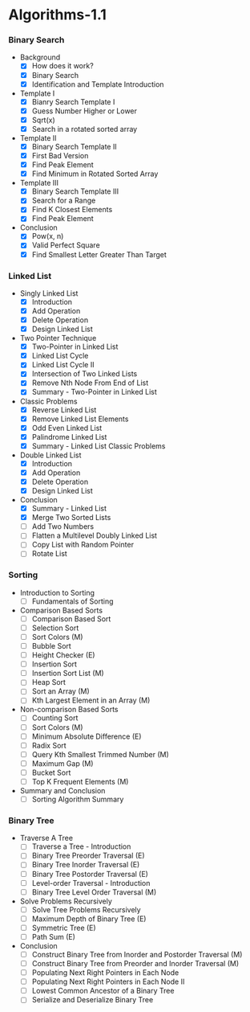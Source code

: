 # Algorithms-1.1

### Binary Search

* Background
    - [x] How does it work?
    - [x] Binary Search
    - [x] Identification and Template Introduction
    
* Template I
    - [x] Bianry Search Template I
    - [x] Guess Number Higher or Lower
    - [x] Sqrt(x)
    - [x] Search in a rotated sorted array

* Template II
    - [x] Binary Search Template II
    - [x] First Bad Version
    - [x] Find Peak Element
    - [x] Find Minimum in Rotated Sorted Array

* Template III
  - [x] Binary Search Template III
  - [x] Search for a Range
  - [x] Find K Closest Elements
  - [x] Find Peak Element

* Conclusion
  - [x] Pow(x, n)
  - [x] Valid Perfect Square
  - [x] Find Smallest Letter Greater Than Target

### Linked List

* Singly Linked List
  - [x] Introduction
  - [x] Add Operation
  - [x] Delete Operation
  - [x] Design Linked List

* Two Pointer Technique
  - [x] Two-Pointer in Linked List
  - [x] Linked List Cycle
  - [x] Linked List Cycle II
  - [x] Intersection of Two Linked Lists
  - [x] Remove Nth Node From End of List
  - [x] Summary - Two-Pointer in Linked List

* Classic Problems
  - [x] Reverse Linked List
  - [x] Remove Linked List Elements
  - [x] Odd Even Linked List
  - [x] Palindrome Linked List
  - [x] Summary - Linked List Classic Problems

* Double Linked List
  - [x] Introduction
  - [x] Add Operation
  - [x] Delete Operation
  - [x] Design Linked List

* Conclusion
  - [x] Summary - Linked List
  - [x] Merge Two Sorted Lists
  - [ ] Add Two Numbers
  - [ ] Flatten a Multilevel Doubly Linked List
  - [ ] Copy List with Random Pointer
  - [ ] Rotate List

### Sorting

* Introduction to Sorting
  - [ ] Fundamentals of Sorting

* Comparison Based Sorts
  - [ ] Comparison Based Sort
  - [ ] Selection Sort 
  - [ ] Sort Colors (M)
  - [ ] Bubble Sort
  - [ ] Height Checker (E)
  - [ ] Insertion Sort
  - [ ] Insertion Sort List (M)
  - [ ] Heap Sort
  - [ ] Sort an Array (M)
  - [ ] Kth Largest Element in an Array (M)

* Non-comparison Based Sorts
  - [ ] Counting Sort
  - [ ] Sort Colors (M)
  - [ ] Minimum Absolute Difference (E)
  - [ ] Radix Sort
  - [ ] Query Kth Smallest Trimmed Number (M)
  - [ ] Maximum Gap (M)
  - [ ] Bucket Sort 
  - [ ] Top K Frequent Elements (M)

* Summary and Conclusion
  - [ ] Sorting Algorithm Summary

### Binary Tree

* Traverse A Tree
  - [ ] Traverse a Tree - Introduction
  - [ ] Binary Tree Preorder Traversal (E)
  - [ ] Binary Tree Inorder Traversal (E)
  - [ ] Binary Tree Postorder Traversal (E)
  - [ ] Level-order Traversal - Introduction
  - [ ] Binary Tree Level Order Traversal (M)

* Solve Problems Recursively
  - [ ] Solve Tree Problems Recursively
  - [ ] Maximum Depth of Binary Tree (E)
  - [ ] Symmetric Tree (E)
  - [ ] Path Sum (E)

* Conclusion
  - [ ] Construct Binary Tree from Inorder and Postorder Traversal (M)
  - [ ] Construct Binary Tree from Preorder and Inorder Traversal (M)
  - [ ] Populating Next Right Pointers in Each Node 
  - [ ] Populating Next Right Pointers in Each Node II
  - [ ] Lowest Common Ancestor of a Binary Tree
  - [ ] Serialize and Deserialize Binary Tree

